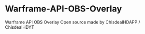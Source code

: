 # Warframe-API-OBS-Overlay
Warframe API OBS Overlay Open source made by ChisdealHDAPP / ChisdealHDYT
